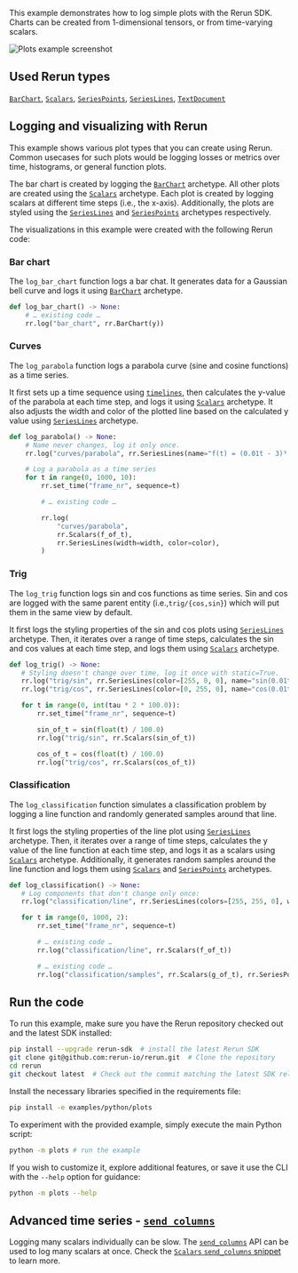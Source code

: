 <!--[metadata]
title = "Plots"
tags = ["2D", "Plots", "API example"]
thumbnail = "https://static.rerun.io/plots/e8e51071f6409f61dc04a655d6b9e1caf8179226/480w.png"
thumbnail_dimensions = [480, 480]
channel = "main"
-->

This example demonstrates how to log simple plots with the Rerun SDK. Charts can be created from 1-dimensional tensors, or from time-varying scalars.

<picture data-inline-viewer="examples/plots">
  <source media="(max-width: 480px)" srcset="https://static.rerun.io/plots/c5b91cf0bf2eaf91c71d6cdcd4fe312d4aeac572/480w.png">
  <source media="(max-width: 768px)" srcset="https://static.rerun.io/plots/c5b91cf0bf2eaf91c71d6cdcd4fe312d4aeac572/768w.png">
  <source media="(max-width: 1024px)" srcset="https://static.rerun.io/plots/c5b91cf0bf2eaf91c71d6cdcd4fe312d4aeac572/1024w.png">
  <source media="(max-width: 1200px)" srcset="https://static.rerun.io/plots/c5b91cf0bf2eaf91c71d6cdcd4fe312d4aeac572/1200w.png">
  <img src="https://static.rerun.io/plots/c5b91cf0bf2eaf91c71d6cdcd4fe312d4aeac572/full.png" alt="Plots example screenshot">
</picture>

## Used Rerun types

[`BarChart`](https://www.rerun.io/docs/reference/types/archetypes/bar_chart), [`Scalars`](https://www.rerun.io/docs/reference/types/archetypes/scalars?speculative-link), [`SeriesPoints`](https://www.rerun.io/docs/reference/types/archetypes/series_points?speculative-link), [`SeriesLines`](https://www.rerun.io/docs/reference/types/archetypes/series_lines?speculative-link), [`TextDocument`](https://www.rerun.io/docs/reference/types/archetypes/text_document)

## Logging and visualizing with Rerun

This example shows various plot types that you can create using Rerun. Common usecases for such plots would be logging
losses or metrics over time, histograms, or general function plots.

The bar chart is created by logging the [`BarChart`](https://www.rerun.io/docs/reference/types/archetypes/bar_chart) archetype.
All other plots are created using the [`Scalars`](https://www.rerun.io/docs/reference/types/archetypes/scalars?speculative-link) archetype.
Each plot is created by logging scalars at different time steps (i.e., the x-axis).
Additionally, the plots are styled using the [`SeriesLines`](https://www.rerun.io/docs/reference/types/archetypes/series_lines?speculative-link) and
[`SeriesPoints`](https://www.rerun.io/docs/reference/types/archetypes/series_poins?speculative-linkt) archetypes respectively.

The visualizations in this example were created with the following Rerun code:

### Bar chart

The `log_bar_chart` function logs a bar chat.
It generates data for a Gaussian bell curve and logs it using [`BarChart`](https://www.rerun.io/docs/reference/types/archetypes/bar_chart) archetype.
```python
def log_bar_chart() -> None:
    # … existing code …
    rr.log("bar_chart", rr.BarChart(y))
```

### Curves
The `log_parabola` function logs a parabola curve (sine and cosine functions) as a time series.

It first sets up a time sequence using [`timelines`](https://www.rerun.io/docs/concepts/timelines), then calculates the y-value of the parabola at each time step, and logs it using [`Scalars`](https://www.rerun.io/docs/reference/types/archetypes/scalars?speculative-link) archetype.
It also adjusts the width and color of the plotted line based on the calculated y value using [`SeriesLines`](https://www.rerun.io/docs/reference/types/archetypes/series_lines?speculative-link) archetype.

```python
def log_parabola() -> None:
    # Name never changes, log it only once.
    rr.log("curves/parabola", rr.SeriesLines(name="f(t) = (0.01t - 3)³ + 1"), static=True)

    # Log a parabola as a time series
    for t in range(0, 1000, 10):
        rr.set_time("frame_nr", sequence=t)

        # … existing code …

        rr.log(
            "curves/parabola",
            rr.Scalars(f_of_t),
            rr.SeriesLines(width=width, color=color),
        )
```

### Trig

The `log_trig` function logs sin and cos functions as time series. Sin and cos are logged with the same parent entity (i.e.,`trig/{cos,sin}`) which will put them in the same view by default.

It first logs the styling properties of the sin and cos plots using [`SeriesLines`](https://www.rerun.io/docs/reference/types/archetypes/series_lines?speculative-link) archetype.
Then, it iterates over a range of time steps, calculates the sin and cos values at each time step, and logs them using [`Scalars`](https://www.rerun.io/docs/reference/types/archetypes/scalars?speculative-link) archetype.

 ```python
def log_trig() -> None:
    # Styling doesn't change over time, log it once with static=True.
    rr.log("trig/sin", rr.SeriesLines(color=[255, 0, 0], name="sin(0.01t)"), static=True)
    rr.log("trig/cos", rr.SeriesLines(color=[0, 255, 0], name="cos(0.01t)"), static=True)

    for t in range(0, int(tau * 2 * 100.0)):
        rr.set_time("frame_nr", sequence=t)

        sin_of_t = sin(float(t) / 100.0)
        rr.log("trig/sin", rr.Scalars(sin_of_t))

        cos_of_t = cos(float(t) / 100.0)
        rr.log("trig/cos", rr.Scalars(cos_of_t))
 ```

### Classification

The `log_classification` function simulates a classification problem by logging a line function and randomly generated samples around that line.

It first logs the styling properties of the line plot using [`SeriesLines`](https://www.rerun.io/docs/reference/types/archetypes/series_lines?speculative-link) archetype.
Then, it iterates over a range of time steps, calculates the y value of the line function at each time step, and logs it as a scalars using [`Scalars`](https://www.rerun.io/docs/reference/types/archetypes/scalars?speculative-link) archetype.
Additionally, it generates random samples around the line function and logs them using [`Scalars`](https://www.rerun.io/docs/reference/types/archetypes/scalars?speculative-link) and [`SeriesPoints`](https://www.rerun.io/docs/reference/types/archetypes/series_poins?speculative-linkt) archetypes.

 ```python
def log_classification() -> None:
    # Log components that don't change only once:
    rr.log("classification/line", rr.SeriesLines(colors=[255, 255, 0], widths=3.0), static=True)

    for t in range(0, 1000, 2):
        rr.set_time("frame_nr", sequence=t)

        # … existing code …
        rr.log("classification/line", rr.Scalars(f_of_t))

        # … existing code …
        rr.log("classification/samples", rr.Scalars(g_of_t), rr.SeriesPoints(colors=color, marker_sizes=marker_size))
 ```


## Run the code
To run this example, make sure you have the Rerun repository checked out and the latest SDK installed:
```bash
pip install --upgrade rerun-sdk  # install the latest Rerun SDK
git clone git@github.com:rerun-io/rerun.git  # Clone the repository
cd rerun
git checkout latest  # Check out the commit matching the latest SDK release
```
Install the necessary libraries specified in the requirements file:
```bash
pip install -e examples/python/plots
```
To experiment with the provided example, simply execute the main Python script:
```bash
python -m plots # run the example
```
If you wish to customize it, explore additional features, or save it use the CLI with the `--help` option for guidance:
```bash
python -m plots --help
```

## Advanced time series - [`send_columns`](https://ref.rerun.io/docs/python/stable/common/columnar_api/#rerun.send_columns)
Logging many scalars individually can be slow.
The [`send_columns`](https://ref.rerun.io/docs/python/stable/common/columnar_api/#rerun.send_columns) API can be used to log many scalars at once.
Check the [`Scalars` `send_columns` snippet](https://rerun.io/docs/reference/types/archetypes/scalars?speculative-links#scalars-send-columns) to learn more.
